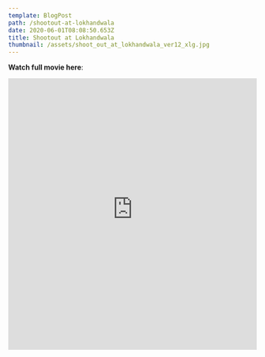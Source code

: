 ```yaml
---
template: BlogPost
path: /shootout-at-lokhandwala
date: 2020-06-01T08:08:50.653Z
title: Shootout at Lokhandwala
thumbnail: /assets/shoot_out_at_lokhandwala_ver12_xlg.jpg
---
```

**Watch full movie here**: 

<iframe width="100%" height="550" src="https://www.youtube-nocookie.com/embed/jhh_kQ3pK-0" frameborder="0" allow="accelerometer; autoplay; encrypted-media; gyroscope; picture-in-picture" allowfullscreen></iframe>
